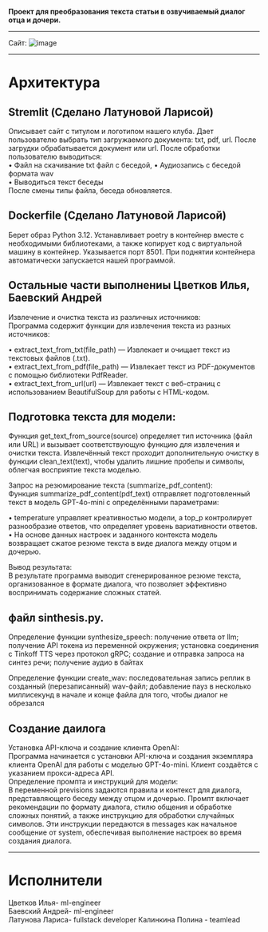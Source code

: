 
**Проект для преобразования текста статьи в озвучиваемый диалог отца и дочери.**
________________________________________________________
Сайт:
![image](https://github.com/user-attachments/assets/29716a13-987e-4fb7-89af-199423d025f6)
________________________________________________________
# Архитектура

## Stremlit  (Сделано Латуновой Ларисой)
Описывает сайт с титулом и логотипом нашего клуба. Дает пользователю выбрать тип загружаемого документа: txt, pdf, url. После загрудки обрабатывается документ или url. 
После обработки пользователю выводиться:  
 • Файл на скачивание txt файл c беседой, 
 • Аудиозапись с беседой формата wav  
 • Выводиться текст беседы  
После смены типы файла, беседа обновляется.  

## Dockerfile  (Сделано Латуновой Ларисой)
Берет образ Python 3.12. Устанавливает poetry в контейнер вместе с необходимыми библиотеками, а также копирует код с виртуальной машину в контейнер. Указывается порт 8501. При поднятии контейнера автоматически запускается нашей программой. 

## Остальные части выполнениы Цветков Илья, Баевский Андрей
Извлечение и очистка текста из различных источников:  
Программа содержит функции для извлечения текста из разных источников:  

 • extract_text_from_txt(file_path) — Извлекает и очищает текст из текстовых файлов (.txt).  
 • extract_text_from_pdf(file_path) — Извлекает текст из PDF-документов с помощью библиотеки PdfReader.  
 • extract_text_from_url(url) — Извлекает текст с веб-страниц с использованием BeautifulSoup для работы с HTML-кодом.  

## Подготовка текста для модели:  
Функция get_text_from_source(source) определяет тип источника (файл или URL) и вызывает соответствующую функцию для извлечения и очистки текста. Извлечённый текст проходит дополнительную очистку в функции clean_text(text), чтобы удалить лишние пробелы и символы, облегчая восприятие текста моделью.  

Запрос на резюмирование текста (summarize_pdf_content):  
Функция summarize_pdf_content(pdf_text) отправляет подготовленный текст в модель GPT-4o-mini с определёнными параметрами:  

 • temperature управляет креативностью модели, а top_p контролирует разнообразие ответов, что определяет уровень вариативности ответов.  
 • На основе данных настроек и заданного контекста модель возвращает сжатое резюме текста в виде диалога между отцом и дочерью.  

Вывод результата:  
В результате программа выводит сгенерированное резюме текста, организованное в формате диалога, что позволяет эффективно воспринимать содержание сложных статей.  

## файл sinthesis.py.  

Определение функции synthesize_speech: получение ответа от llm; получение API токена из переменной окружения; установка соединения с Tinkoff TTS через протокол gRPC; создание и отправка запроса на синтез речи; получение аудио в байтах  

Определение функции create_wav: последовательная запись реплик в созданный (перезаписанный) wav-файл; добавление пауз в несколько миллисекунд в начале и конце файла для того, чтобы диалог не обрезался   

## Создание даилога 
Установка API-ключа и создание клиента OpenAI:  
Программа начинается с установки API-ключа и создания экземпляра клиента OpenAI для работы с моделью GPT-4o-mini. Клиент создаётся с указанием прокси-адреса API.  
Определение промпта и инструкций для модели:  
В переменной previsions задаются правила и контекст для диалога, представляющего беседу между отцом и дочерью. Промпт включает рекомендации по формату диалога, стилю общения и обработке сложных понятий, а также инструкцию для обработки случайных символов. Эти инструкции передаются в messages как начальное сообщение от system, обеспечивая выполнение настроек во время создания диалога.  

________________________________________________________
# Исполнители
Цветков Илья- ml-engineer  
Баевский Андрей- ml-engineer  
Латунова Лариса- fullstack developer
Калинкина Полина - teamlead  
